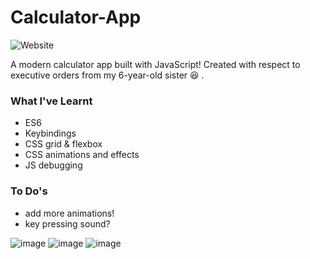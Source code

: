 # Calculator-App
![Website](https://img.shields.io/website?label=demo&up_message=online&url=https%3A%2F%2Ftonyxsun.github.io%2FCute-Calc%2F)

A modern calculator app built with JavaScript! Created with respect to executive orders from my 6-year-old sister 😆 .

### What I've Learnt
* ES6
* Keybindings
* CSS grid & flexbox
* CSS animations and effects
* JS debugging

### To Do's
* add more animations!
* key pressing sound?




![image](https://user-images.githubusercontent.com/68176295/150867871-048b3e4d-98fd-4043-a724-e6931123d2d0.png)
![image](https://user-images.githubusercontent.com/68176295/150867948-b57aa138-ee64-4b11-a32c-6059e8f65b8a.png)
![image](https://user-images.githubusercontent.com/68176295/150868019-1a0755a9-95e7-4e2f-b54c-3bfc5b3179ed.png)

